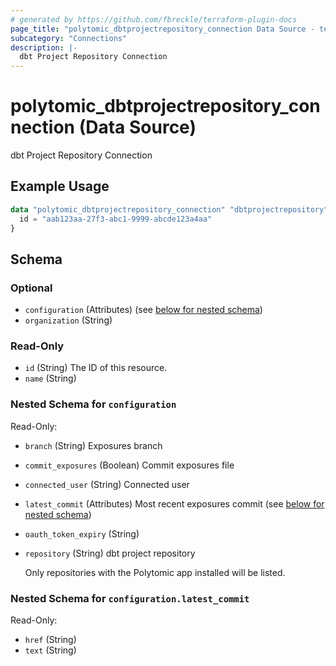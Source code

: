 ```yaml
---
# generated by https://github.com/fbreckle/terraform-plugin-docs
page_title: "polytomic_dbtprojectrepository_connection Data Source - terraform-provider-polytomic"
subcategory: "Connections"
description: |-
  dbt Project Repository Connection
---
```


# polytomic_dbtprojectrepository_connection (Data Source)

dbt Project Repository Connection

## Example Usage

```terraform
data "polytomic_dbtprojectrepository_connection" "dbtprojectrepository" {
  id = "aab123aa-27f3-abc1-9999-abcde123a4aa"
}
```

<!-- schema generated by tfplugindocs -->
## Schema

### Optional

- `configuration` (Attributes) (see [below for nested schema](#nestedatt--configuration))
- `organization` (String)

### Read-Only

- `id` (String) The ID of this resource.
- `name` (String)

<a id="nestedatt--configuration"></a>
### Nested Schema for `configuration`

Read-Only:

- `branch` (String) Exposures branch
- `commit_exposures` (Boolean) Commit exposures file
- `connected_user` (String) Connected user
- `latest_commit` (Attributes) Most recent exposures commit (see [below for nested schema](#nestedatt--configuration--latest_commit))
- `oauth_token_expiry` (String)
- `repository` (String) dbt project repository

    Only repositories with the Polytomic app installed will be listed.

<a id="nestedatt--configuration--latest_commit"></a>
### Nested Schema for `configuration.latest_commit`

Read-Only:

- `href` (String)
- `text` (String)


